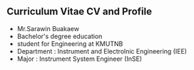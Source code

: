 ## Curriculum Vitae CV and Profile 
* Mr.Sarawin Buakaew
* Bachelor's degree education
* student for Engineering at KMUTNB 
* Department : Instrument and Electrolnic Engineering (IEE)
* Major : Instrument System Engineer (InSE) 
